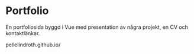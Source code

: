 # Portfolio

En portfoliosida byggd i Vue med presentation av några projekt, en CV och kontaktlänkar.

pellelindroth.github.io/
